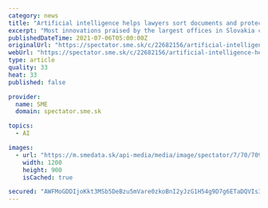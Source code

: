```yaml
---
category: news
title: "Artificial intelligence helps lawyers sort documents and protect sensitive data"
excerpt: "Most innovations praised by the largest offices in Slovakia concern document processing. Technologies significantly save time."
publishedDateTime: 2021-07-06T05:00:00Z
originalUrl: "https://spectator.sme.sk/c/22682156/artificial-intelligence-helps-lawyers-sort-documents-and-protect-sensitive-data.html"
webUrl: "https://spectator.sme.sk/c/22682156/artificial-intelligence-helps-lawyers-sort-documents-and-protect-sensitive-data.html"
type: article
quality: 33
heat: 33
published: false

provider:
  name: SME
  domain: spectator.sme.sk

topics:
  - AI

images:
  - url: "https://m.smedata.sk/api-media/media/image/spectator/7/70/7095007/7095007_1200x.jpeg?rev=3"
    width: 1200
    height: 900
    isCached: true

secured: "AWFMoGDDIjoKkt3MSb5DeBzu5mVare0zkoBnI2yJzG1H54g9D7g6ETaDQVIs32fmNPCO2LVK/FmpZ3pvMA3+WN8KDWI20TIzR1TyU6l7WGjN6dRaMFeGhTeWMxz7dRQ25eyfhjnqkCWXXrA7K73wcbGAd9LH+oAxII3THdO8jtyc+gOm34qNlaNYsp1W+4aHUH7iMM9A6KWQ9VDYUPInQP1agw+MHrG+4KFOA6ZAbhp5O290InGkF4VBzqXMkLSEo6au65AXe6iz+MIe2j95bFedK2VFy+XKOLg+wyncKFvn8xY6pGZgiGlx9zsKAl9YZXxbtqBf0wWgwXIer9oC0petN0QzJBmLtGvK7JOpe+c=;pKQM8QCISxovQ+2bim54Hw=="
---
```


